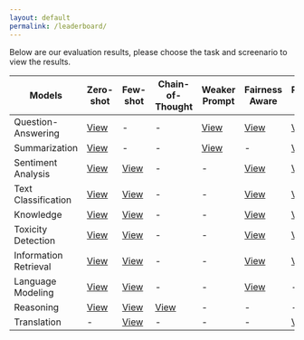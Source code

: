 ```yaml
---
layout: default
permalink: /leaderboard/
---
```


Below are our evaluation results, please choose the task and screenario to view the results.

<table class="table">
    <thead>
        <tr class="text-center">
            <th><b>Models</b></th>
            <th><b>Zero-shot</b></th>
            <th><b>Few-shot</b></th>
            <th><b>Chain-of-Thought</b></th>
            <th><b>Weaker Prompt</b></th>
            <th><b>Fairness Aware</b></th>
            <th><b>Robustness Aware</b></th>
            <th><b>Bias & Toxicity</b></th>
        </tr>
    </thead>
    <tbody>
        <tr class="text-center">
            <td>
                Question-Answering
            </td>
            <td>
                <a href="/leaderboard/zero-shot/question-answering">View</a>
            </td>
            <td>
                -
            </td>
            <td>
                -
            </td>
            <td>
                <a href="/leaderboard/weaker-prompt/question-answering">View</a>
            </td>
            <td>
                <a href="/leaderboard/fairness-aware/question-answering">View</a>
            </td>
            <td>
                <a href="/leaderboard/robustness-aware/question-answering">View</a>
            </td>
            <td>
                <a href="/leaderboard/bias-toxicity/question-answering">View</a>
            </td>
        </tr>
        <tr class="text-center">
            <td>
                Summarization
            </td>
            <td>
                <a href="/leaderboard/zero-shot/summarization">View</a>
            </td>
            <td>
                -
            </td>
            <td>
                -
            </td>
            <td>
                <a href="/leaderboard/weaker-prompt/summarization">View</a>
            </td>   
            <td>
                -
            </td>
            <td>
                <a href="/leaderboard/robustness-aware/summarization">View</a>
            </td>
            <td>
                <a href="/leaderboard/bias-toxicity/summarization">View</a>
            </td>
        </tr>
        <tr class="text-center">
            <td>
                Sentiment Analysis
            </td>
            <td>
                <a href="/leaderboard/zero-shot/sentiment-analysis">View</a>
            </td>
            <td>
                <a href="/leaderboard/few-shot/sentiment-analysis">View</a>
            </td>
            <td>
                -
            </td>
            <td>
                -
            </td>
            <td>
                <a href="/leaderboard/fairness-aware/sentiment-analysis">View</a>
            </td>
            <td>
                <a href="/leaderboard/robustness-aware/sentiment-analysis">View</a>
            </td>
            <td>
                -
            </td>
        </tr>
        <tr class="text-center">
            <td>
                Text Classification
            </td>
            <td>
                <a href="/leaderboard/zero-shot/text-classification">View</a>
            </td>
            <td>
                <a href="/leaderboard/few-shot/text-classification">View</a>
            </td>
            <td>
                -
            </td>
            <td>
                -
            </td>
            <td>
                <a href="/leaderboard/fairness-aware/text-classification">View</a>
            </td>
            <td>
                <a href="/leaderboard/robustness-aware/text-classification">View</a>
            </td>
            <td>
                -
            </td>
        </tr>
        <tr class="text-center">
            <td>
                Knowledge
            </td>
            <td>
                <a href="/leaderboard/zero-shot/knowledge">View</a>
            </td>
            <td>
                <a href="/leaderboard/few-shot/knowledge">View</a>
            </td>
            <td>
                -
            </td>
            <td>
                -
            </td>
            <td>
                <a href="/leaderboard/fairness-aware/knowledge">View</a>
            </td>
            <td>
                <a href="/leaderboard/robustness-aware/knowledge">View</a>
            </td>
            <td>
                -
            </td>
        </tr>
        <tr class="text-center">
            <td>
                Toxicity Detection
            </td>
            <td>
                <a href="/leaderboard/zero-shot/toxicity-detection">View</a>
            </td>
            <td>
                <a href="/leaderboard/few-shot/toxicity-detection">View</a>
            </td>
            <td>
                -
            </td>
            <td>
                -
            </td>
            <td>
                <a href="/leaderboard/fairness-aware/toxicity-detection">View</a>
            </td>
            <td>
                <a href="/leaderboard/robustness-aware/toxicity-detection">View</a>
            </td>
            <td>
                -
            </td>
        </tr>
        <tr class="text-center">
            <td>
                Information Retrieval
            </td>
            <td>
                <a href="/leaderboard/zero-shot/information-retrieval">View</a>
            </td>
            <td>
                <a href="/leaderboard/few-shot/information-retrieval">View</a>
            </td>
            <td>
                -
            </td>
            <td>
                -
            </td>
            <td>
                <a href="/leaderboard/fairness-aware/information-retrieval">View</a>
            </td>
            <td>
                <a href="/leaderboard/robustness-aware/information-retrieval">View</a>
            </td>
            <td>
                -
            </td>
        </tr>
        <tr class="text-center">
            <td>
                Language Modeling
            </td>
            <td>
                <a href="/leaderboard/zero-shot/language-modeling">View</a>
            </td>
            <td>
                <a href="/leaderboard/few-shot/language-modeling">View</a>
            </td>
            <td>
                -
            </td>
            <td>
                -
            </td>
            <td>
                <a href="/leaderboard/fairness-aware/language-modeling">View</a>
            </td>
            <td>
                -
            </td>
            <td>
                -
            </td>
        </tr>
        <tr class="text-center">
            <td>
                Reasoning
            </td>
            <td>
                <a href="/leaderboard/zero-shot/reasoning">View</a>
            </td>
            <td>
                <a href="/leaderboard/few-shot/reasoning">View</a>
            </td>
            <td>
                <a href="/leaderboard/chain-of-thought/reasoning">View</a>
            </td>
            <td>
                -
            </td>
            <td>
                -
            </td>
            <td>
                -
            </td>
            <td>
                -
            </td>
        </tr>
        <tr class="text-center">
            <td>
                Translation
            </td>
            <td>
                -
            </td>
            <td>
                <a href="/leaderboard/few-shot/translation">View</a>
            </td>
            <td>
                -
            </td>
            <td>
                -
            </td>
            <td>
                -
            </td>
            <td>
                <a href="/leaderboard/robustness-aware/translation">View</a>
            </td>
            <td>
                <a href="/leaderboard/bias-toxicity/translation">View</a>
            </td>
        </tr>
    </tbody>
</table>